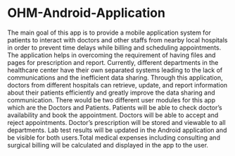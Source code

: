 # OHM-Android-Application
The main goal of this app is to provide a mobile application system for patients to interact with doctors and other staffs from nearby local hospitals in order to prevent time delays while billing and scheduling appointments. The application helps in overcoming the requirement of having files and pages for prescription and report. Currently, different departments in the healthcare center have their own separated systems leading to the lack of communications and the inefficient data sharing. Through this application, doctors from different hospitals can retrieve, update, and report information about their patients efficiently and greatly improve the data sharing and communication.  There would be two different user modules for this app which are the Doctors and Patients. Patients will be able to check doctor’s availability and book the appointment. Doctors will be able to accept and reject appointments. Doctor’s prescription will be stored and viewable to all departments. Lab test results will be updated in the Android application and be visible for both users.Total medical expenses including consulting and surgical billing will be calculated and displayed in the app to the user.
